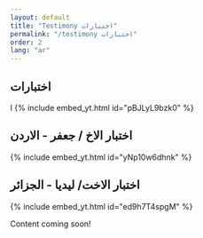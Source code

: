 ```yaml
---
layout: default
title: "Testimony اختبارات"
permalink: "/testimony اختبارات"
order: 2
lang: "ar"
---
```


##  اختبارات 
ا
{% include embed_yt.html id="pBJLyL9bzk0" %}


## اختبار الاخ / جعفر - الاردن

{% include embed_yt.html id="yNp10w6dhnk" %}


## اختبار الاخت/ ليديا - الجزائر
{% include embed_yt.html id="ed9h7T4spgM" %}



Content coming soon!
